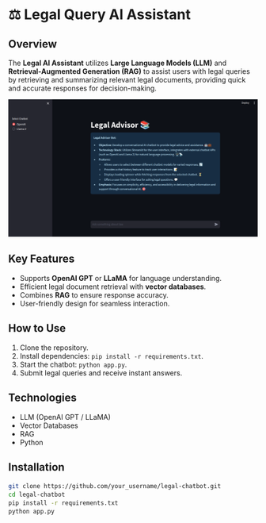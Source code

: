 # ⚖️ Legal Query AI Assistant

## Overview
The **Legal AI Assistant** utilizes **Large Language Models (LLM)** and **Retrieval-Augmented Generation (RAG)** to assist users with legal queries by retrieving and summarizing relevant legal documents, providing quick and accurate responses for decision-making.

![](assets/demo.png)

## Key Features
- Supports **OpenAI GPT** or **LLaMA** for language understanding.
- Efficient legal document retrieval with **vector databases**.
- Combines **RAG** to ensure response accuracy.
- User-friendly design for seamless interaction.

## How to Use
1. Clone the repository.
2. Install dependencies: `pip install -r requirements.txt`.
3. Start the chatbot: `python app.py`.
4. Submit legal queries and receive instant answers.

## Technologies
- LLM (OpenAI GPT / LLaMA)
- Vector Databases
- RAG
- Python

## Installation
```bash
git clone https://github.com/your_username/legal-chatbot.git
cd legal-chatbot
pip install -r requirements.txt
python app.py
